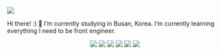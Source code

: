 <img src="https://capsule-render.vercel.app/api?type=waving&color=auto&height=200&section=header&text=Greetings!&fontSize=90" />

Hi there! :) 👋
I’m currently studying in Busan, Korea.
I’m currently learning everything I need to be front engineer.

<div align="center">
	<img src="https://img.shields.io/badge/JavaScript-F7DF1E?style=flat&logo=JavaScript&logoColor=white" />
	<img src="https://img.shields.io/badge/HTML5-E34F26?style=flat&logo=HTML5&logoColor=white" />
	<img src="https://img.shields.io/badge/CSS3-1572B6?style=flat&logo=CSS3&logoColor=white" />
	<img src="https://img.shields.io/badge/TypeScript-3178C6?style=flat&logo=TypeScript&logoColor=white"/>
	<img src="https://img.shields.io/badge/React-61DAFB?style=flat&logo=React&logoColor=white"/>
	<img src="https://img.shields.io/badge/Next.js-000000?style=flat&logo=Next.js&logoColor=white"/>
</div>
